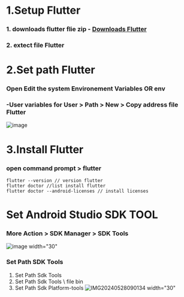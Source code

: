# 1.Setup Flutter
### 1. downloads flutter flie zip  - [Downloads Flutter](https://docs.flutter.dev/get-started/install/windows/desktop?tab=download)
### 2. extect file Flutter

# 2.Set path Flutter
### Open Edit the system Environement Variables OR env
### -User variables for User > Path > New > Copy address file Flutter
![image](https://github.com/USer99pro/flutter/assets/170594967/1c6a08a3-2a57-4912-bb94-aa28c2a4aa2a)


# 3.Install Flutter 
### open command prompt > flutter
```
flutter --version // version flutter
flutter doctor //list install flutter 
flutter doctor --android-licenses // install licenses
```

# Set Android Studio SDK TOOL
### More Action > SDK Manager > SDK Tools
![image width="30"](https://github.com/USer99pro/flutter/assets/170594967/77834fb2-e0ba-43e6-bc28-df800d557da5)
### Set Path SDK Tools
1. Set Path Sdk Tools
2. Set Path Sdk Tools \ file bin
3. Set Path Sdk Platform-tools
![IMG20240528090134 width="30"](https://github.com/USer99pro/flutter/assets/170594967/23ebea10-f313-4a5a-b971-400faf697fdc)




